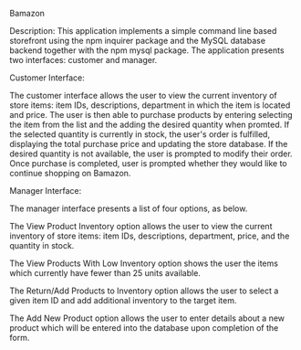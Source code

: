 Bamazon 

Description: 
This application implements a simple command line based storefront using the npm inquirer package and the MySQL database backend together with the npm mysql package. The application presents two interfaces: customer and manager.

Customer Interface: 

The customer interface allows the user to view the current inventory of store items: item IDs, descriptions, department in which the item is located and price. The user is then able to purchase products by entering selecting the item from the list and the adding the desired quantity when promted. If the selected quantity is currently in stock, the user's order is fulfilled, displaying the total purchase price and updating the store database. If the desired quantity is not available, the user is prompted to modify their order. Once purchase is completed, user is prompted whether they would like to continue shopping on Bamazon. 


Manager Interface: 

The manager interface presents a list of four options, as below.

The View Product Inventory option allows the user to view the current inventory of store items: item IDs, descriptions, department, price, and the quantity in stock.

The View Products With Low Inventory option shows the user the items which currently have fewer than 25 units available.

The Return/Add Products to Inventory option allows the user to select a given item ID and add additional inventory to the target item.

The Add New Product option allows the user to enter details about a new product which will be entered into the database upon completion of the form.